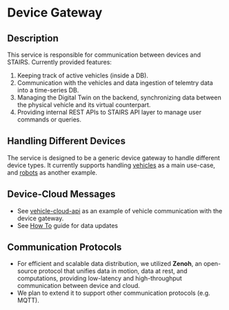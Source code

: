 # Device Gateway
## Description
This service is responsible for communication between devices and STAIRS. Currently provided features:
1. Keeping track of active vehicles (inside a DB).
2. Communication with the vehicles and data ingestion of telemtry data into a time-series DB.
3. Managing the Digital Twin on the backend, synchronizing data between the physical vehicle and its virtual counterpart.
4. Providing internal REST APIs to STAIRS API layer to manage user commands or queries.
## Handling Different Devices
The service is designed to be a generic device gateway to handle different device types. It currently supports handling [vehicles](https://github.com/OpenTier/vehicle-demo) as a main use-case, and [robots](https://github.com/OpenTier/robot-demo) as another example.
## Device-Cloud Messages
* See [vehicle-cloud-api](../../../api/vehicle-cloud-api/) as an example of vehicle communication with the device gateway.
* See [How To](../../../doc/how-to.md) guide for data updates
## Communication Protocols
* For efficient and scalable data distribution, we utilized **Zenoh**, an open-source protocol that unifies data in motion, data at rest, and computations, providing low-latency and high-throughput communication between device and cloud.
* We plan to extend it to support other communication protocols (e.g. MQTT).
